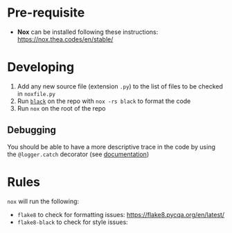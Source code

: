 # Pre-requisite

 * __Nox__ can be installed following these instructions: https://nox.thea.codes/en/stable/

# Developing

 1. Add any new source file (extension `.py`) to the list of files to be checked in `noxfile.py`
 2. Run [`black`](https://black.readthedocs.io/en/stable/) on the repo with `nox -rs black` to format the code
 3. Run `nox` on the root of the repo

## Debugging

You should be able to have a more descriptive trace in the code by using the `@logger.catch` decorator (see [documentation](https://loguru.readthedocs.io/en/stable/overview.html#exceptions-catching-within-threads-or-main))

# Rules

`nox` will run the following: 
  * `flake8` to check for formatting issues: https://flake8.pycqa.org/en/latest/
  * `flake8-black` to check for style issues:
